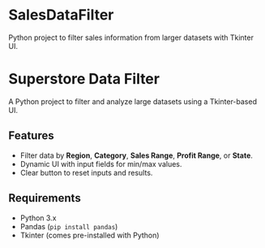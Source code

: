 # SalesDataFilter
Python project to filter sales information from larger datasets with Tkinter UI. 
# Superstore Data Filter

A Python project to filter and analyze large datasets using a Tkinter-based UI.

## Features
- Filter data by **Region**, **Category**, **Sales Range**, **Profit Range**, or **State**.
- Dynamic UI with input fields for min/max values.
- Clear button to reset inputs and results.

## Requirements
- Python 3.x
- Pandas (`pip install pandas`)
- Tkinter (comes pre-installed with Python)

